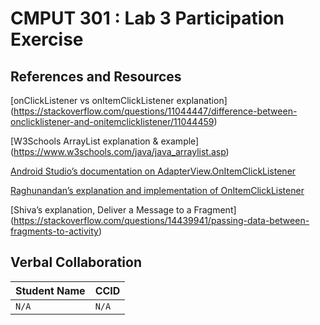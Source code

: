 # CMPUT 301 : Lab 3 Participation Exercise

## References and Resources

[onClickListener vs onItemClickListener explanation] (https://stackoverflow.com/questions/11044447/difference-between-onclicklistener-and-onitemclicklistener/11044459)

[W3Schools ArrayList explanation & example] (https://www.w3schools.com/java/java_arraylist.asp)

[Android Studio’s documentation on AdapterView.OnItemClickListener](https://developer.android.com/reference/android/widget/AdapterView.OnItemClickListener)

[Raghunandan’s explanation and implementation of OnItemClickListener](https://stackoverflow.com/questions/18405299/onitemclicklistener-using-arrayadapter-for-listview)

[Shiva’s explanation, Deliver a Message to a Fragment]
 (https://stackoverflow.com/questions/14439941/passing-data-between-fragments-to-activity)

## Verbal Collaboration

| Student Name | CCID      |
| ----- | ----- |
| `N/A` | `N/A` |
